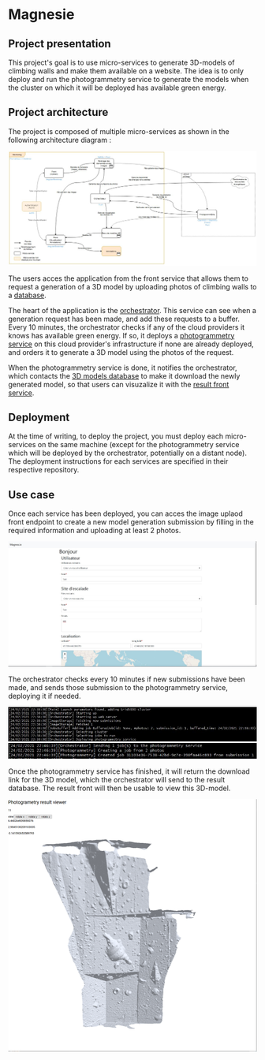 # Magnesie

## Project presentation

This project's goal is to use micro-services to generate 3D-models of climbing walls and make them available on a website. The idea is to only deploy and run the photogrammetry service to generate the models when the cluster on which it will be deployed has available green energy.

## Project architecture

The project is composed of multiple micro-services as shown in the following architecture diagram :

![Architecture diagram](docs/img/architecture_diagram.JPG)

The users acces the application from the front service that allows them to request a generation of a 3D model by uploading photos of climbing walls to a [database](https://github.com/magnesie/magnesie-image-storage).

The heart of the application is the [orchestrator](https://github.com/magnesie/magnes-ie-orchestrateur). This service can see when a generation request has been made, and add these requests to a buffer. Every 10 minutes, the orchestrator checks if any of the cloud providers it knows has available green energy. If so, it deploys a [photogrammetry service](https://github.com/magnesie/magnesie-photogrammetry) on this cloud provider's infrastructure if none are already deployed, and orders it to generate a 3D model using the photos of the request.

When the photogrammetry service is done, it notifies the orchestrator, which contacts the [3D models database](https://github.com/magnesie/magnesie-result-storage) to make it download the newly generated model, so that users can visuzalize it with the [result front service](https://github.com/magnesie/magnesie-result-front).

## Deployment

At the time of writing, to deploy the project, you must deploy each micro-services on the same machine (except for the photogrammetry service which will be deployed by the orchestrator, potentially on a distant node). The deployment instructions for each services are specified in their respective repository.

## Use case

Once each service has been deployed, you can acces the image uplaod front endpoint to create a new model generation submission by filling in the required information and uploading at least 2 photos.

![Architecture diagram](docs/img/front_upload.JPG)

The orchestrator checks every 10 minutes if new submissions have been made, and sends those submission to the photogrammetry service, deploying it if needed.

![Architecture diagram](docs/img/orchestrator_start.JPG)
![Architecture diagram](docs/img/orchestrator_create_submision.JPG)


Once the photogrammetry service has finished, it will return the download link for the 3D model, which the orchestrator will send to the result database. The result front will then be usable to view this 3D-model.

![Architecture diagram](docs/img/result.png)